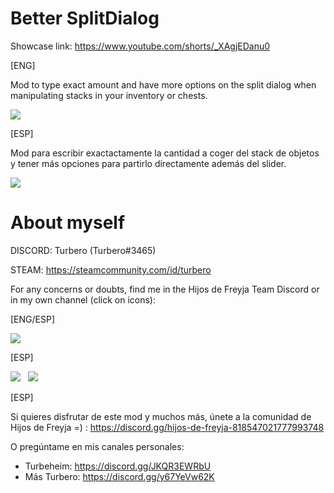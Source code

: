 # Better SplitDialog

Showcase link: https://www.youtube.com/shorts/_XAgjEDanu0

[ENG]

Mod to type exact amount and have more options on the split dialog when manipulating stacks in your inventory or chests.

![](https://i.imgur.com/MymE4JW.png)

[ESP]

Mod para escribir exactactamente la cantidad a coger del stack de objetos y tener más opciones para partirlo directamente además del slider.

![](https://i.imgur.com/AlMSIPx.png)

# About myself

DISCORD: Turbero (Turbero#3465)

STEAM: https://steamcommunity.com/id/turbero

For any concerns or doubts, find me in the Hijos de Freyja Team Discord or in my own channel (click on icons):

[ENG/ESP]

<a href="https://discord.gg/hijos-de-freyja-818547021777993748"><img src="https://i.imgur.com/nWZ5kGc.png"></a>

[ESP]

<a href="https://discord.gg/JKQR3EWRbU"><img src="https://i.imgur.com/WvOS4CK.png"></a>&nbsp;&nbsp;
<a href="https://discord.gg/y67YeVw62K"><img src="https://i.imgur.com/A9b3EGB.png"></a>

[ESP]



Si quieres disfrutar de este mod y muchos más, únete a la comunidad de Hijos de Freyja =) : https://discord.gg/hijos-de-freyja-818547021777993748

O pregúntame en mis canales personales:

* Turbeheim: https://discord.gg/JKQR3EWRbU
* Más Turbero: https://discord.gg/y67YeVw62K

